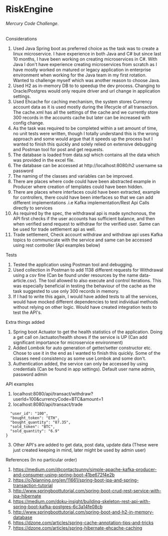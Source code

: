 # RiskEngine
###### Mercury Code Challenge.

Considerations
1) Used Java Spring boot as preferred choice as the task was to create a linux microservice. I have experience in both Java and C# but since last 10 months, I have been working on creating microservices in C#. With Java I don't have experience creating microservices from scratch as I have mostly worked on matured or legacy application in enterprise environment when working for the Java team in my first rotation. Wanted to challenge myself which was another reason to choose Java.
2) Used H2 as in-memory DB to to speedup the dev process. Changing to Oracle/Postgres would only require driver and url change in application settings.
3) Used Ehcache for caching mechanism, the system stores Currency account data as it is used mostly during the lifecycle of all transaction. The cache.xml has all the settings of the cache and we currently store 300 records in the accounts cache but later can be increased with config change.
4) As the task was required to be completed within a set amount of time, no unit tests were written, though I totally understand this is the wrong approach and some would argue that it speeds up the process but I wanted to finish this quickly and solely relied on extensive debugging and Postman tool for post and get requests.
5) The database is loaded from data.sql which contains all the data which was provided in the excel file.
6) The database can be accessed at http://localhost:8080/h2 username sa password 
7) The naming of the classes and variables can be improved.
8) There are places where code could have been abstracted example in Producer where creation of templates could have been hidden.
9) There are places where interfaces could have been extracted, example for controllers, there could have been interfaces so that we can add different implementations .i.e Kafka implementation/Rest Api Calls directly to services
10) As required by the spec, the withdrawal api is made synchonous, the API first checks if the user accounts has sufficient balance, and then when verified send request to withdraw for the verified user. Same can be used for trade settlement api as well.
11) Trade settlement, Check account withdraw and withdraw api uses Kafka topics to communicate with the service and same can be accessed using rest controller (Api examples below)

Tests
1) Tested the application using Postman tool and debugging.
2) Used collection in Postman to add 1138 different requests for Withdrawal using a csv fine (Can be found under resources by the name data-article.csv). The tool allowed to also execute and control iterations. This was especially beneficial in testing the behaviour of the cache as the task suggested to use only 300 records in memory. 
3) If I had to write this again, I would have added tests to all the services, would have mocked different dependencies to test individual methods without relying on other logic. Would have created integration tests to test the API's.

Extra things added
1) Spring boot Actuator to get the health statistics of the application. Doing a get call on /actuator/health shows if the service is UP (Can add significant importance for microservice environment)
2) Added Lombok for auto generation of getter/setter constructor etc. Chose to use it in the end as I wanted to finish this quickly. Some of the classes need consistency as some use Lombok and some don't.
3) Authentication added, the service can only be accessed by using credentials (Can be found in app settings). Default user name admin, password admin

API examples
1) localhost:8080/api/transact/withdraw?userId=100&currencyCode=BTC&amount=1
2) localhost:8080/api/transact/trade
~~~~{
  "user_id": "100",
  "bought_token": "ETH",
  "bought_quantity": "87.35",
  "sold_token": "BTC",
  "sold_quantity": "6.9"
}
~~~~
3) Other API's are added to get data, post data, update data (These were just created keeping in mind, later might be used by admin user)

References (In no particular order)
1) https://medium.com/@contactsunny/simple-apache-kafka-producer-and-consumer-using-spring-boot-41be672f4e2b
2) https://o7planning.org/en/11661/spring-boot-jpa-and-spring-transaction-tutorial
3) http://www.springboottutorial.com/spring-boot-crud-rest-service-with-jpa-hibernate
4) https://medium.com/doku-insight/building-skeleton-rest-api-with-spring-boot-kafka-postgres-6c3a14fe08cb
5) http://www.springboottutorial.com/spring-boot-and-h2-in-memory-database
6) https://dzone.com/articles/spring-cache-annotation-tips-and-tricks
7) https://dzone.com/articles/spring-hibernate-ehcache-caching
